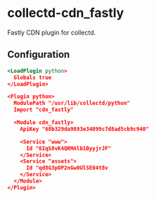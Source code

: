 # collectd-cdn_fastly

Fastly CDN plugin for collectd.

## Configuration

```xml
<LoadPlugin python>
  Globals true
</LoadPlugin>

<Plugin python>
  ModulePath "/usr/lib/collectd/python"
  Import "cdn_fastly"

  <Module cdn_fastly>
    ApiKey "68b329da9893e34099c7d8ad5cb9c940"

    <Service "www">
      Id "6IqS8vK4QRMAlb1ByyjrJF"
    </Service>
    <Service "assets">
      Id "qd8G3pOP2nGw0UlSE04t8v
    </Service>
  </Module>
</Plugin>
```
